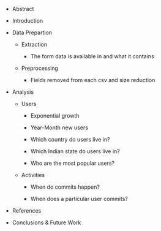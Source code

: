 
* Abstract

* Introduction

* Data Prepartion

    - Extraction
        + The form data is available in and what it contains

    - Preprocessing
        + Fields removed from each csv and size reduction
    
    <!-- - Limitations -->

* Analysis

    - Users
        + Exponential growth
        + Year-Month new users
        + Which country do users live in?
        + Which Indian state do users live in?

        + Who are the most popular users?

    - Activities
        + When do commits happen?

        + When does a particular user commits?

* References

* Conclusions & Future Work
